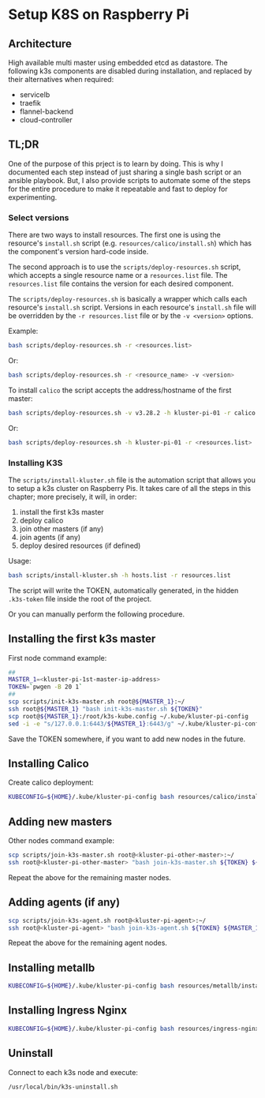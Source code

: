 # Setup K8S on Raspberry Pi

## Architecture

High available multi master using embedded etcd as datastore.
The following k3s components are disabled during installation,
and replaced by their alternatives when required:

* servicelb
* traefik
* flannel-backend
* cloud-controller

## TL;DR

One of the purpose of this prject is to learn by doing. This is why I documented each step
instead of just sharing a single bash script or an ansible playbook.
But, I also provide scripts to automate some of the steps for the entire procedure to make
it repeatable and fast to deploy for experimenting.

### Select versions

There are two ways to install resources.
The first one is using the resource's `install.sh` script (e.g. `resources/calico/install.sh`)
which has the component's version hard-code inside.

The second approach is to use the `scripts/deploy-resources.sh` script, which accepts a single
resource name or a `resources.list` file. The `resources.list` file contains the version for each
desired component.

The `scripts/deploy-resources.sh` is basically a wrapper which calls each resource's `install.sh`
script. Versions in each resource's `install.sh` file will be overridden by the `-r resources.list`
file or by the `-v <version>` options.

Example:

``` bash
bash scripts/deploy-resources.sh -r <resources.list>
```

Or:

``` bash
bash scripts/deploy-resources.sh -r <resource_name> -v <version>
```

To install `calico` the script accepts the address/hostname of the first master:

``` bash
bash scripts/deploy-resources.sh -v v3.28.2 -h kluster-pi-01 -r calico
```

Or:

``` bash
bash scripts/deploy-resources.sh -h kluster-pi-01 -r <resources.list>
```

### Installing K3S

The `scripts/install-kluster.sh` file is the automation script that allows you to setup a k3s cluster
on Raspberry Pis. It takes care of all the steps in this chapter; more precisely, it will, in order:

1. install the first k3s master
2. deploy calico
3. join other masters (if any)
4. join agents (if any)
5. deploy desired resources (if defined)

Usage:

``` bash
bash scripts/install-kluster.sh -h hosts.list -r resources.list
```

The script will write the TOKEN, automatically generated, in the hidden `.k3s-token` file inside the
root of the project.

Or you can manually perform the following procedure.

## Installing the first k3s master

First node command example:

``` bash
##
MASTER_1=<kluster-pi-1st-master-ip-address>
TOKEN=`pwgen -B 20 1`
##
scp scripts/init-k3s-master.sh root@${MASTER_1}:~/
ssh root@${MASTER_1} "bash init-k3s-master.sh ${TOKEN}"
scp root@${MASTER_1}:/root/k3s-kube.config ~/.kube/kluster-pi-config
sed -i -e "s/127.0.0.1:6443/${MASTER_1}:6443/g" ~/.kube/kluster-pi-config
```

Save the TOKEN somewhere, if you want to add new nodes in the future.

## Installing Calico

Create calico deployment:

``` bash
KUBECONFIG=${HOME}/.kube/kluster-pi-config bash resources/calico/install.sh
```

## Adding new masters

Other nodes command example:

``` bash
scp scripts/join-k3s-master.sh root@<kluster-pi-other-master>:~/
ssh root@<kluster-pi-other-master> "bash join-k3s-master.sh ${TOKEN} ${MASTER_1}"
```

Repeat the above for the remaining master nodes.

## Adding agents (if any)

``` bash
scp scripts/join-k3s-agent.sh root@<kluster-pi-agent>:~/
ssh root@<kluster-pi-agent> "bash join-k3s-agent.sh ${TOKEN} ${MASTER_1}"
```

Repeat the above for the remaining agent nodes.

## Installing metallb

``` bash
KUBECONFIG=${HOME}/.kube/kluster-pi-config bash resources/metallb/install.sh
```

## Installing Ingress Nginx

``` bash
KUBECONFIG=${HOME}/.kube/kluster-pi-config bash resources/ingress-nginx/install.sh
```

## Uninstall

Connect to each k3s node and execute:

``` bash 
/usr/local/bin/k3s-uninstall.sh
```
